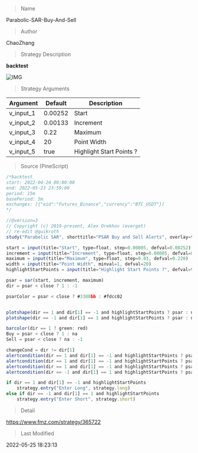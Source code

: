 
> Name

Parabolic-SAR-Buy-And-Sell

> Author

ChaoZhang

> Strategy Description

**backtest**

 ![IMG](https://www.fmz.com/upload/asset/172b455153ea2ebc596.png) 

> Strategy Arguments



|Argument|Default|Description|
|----|----|----|
|v_input_1|0.00252|Start|
|v_input_2|0.00133|Increment|
|v_input_3|0.22|Maximum|
|v_input_4|20|Point Width|
|v_input_5|true|Highlight Start Points ?|


> Source (PineScript)

``` javascript
/*backtest
start: 2022-04-24 00:00:00
end: 2022-05-23 23:59:00
period: 15m
basePeriod: 5m
exchanges: [{"eid":"Futures_Binance","currency":"BTC_USDT"}]
*/

//@version=3
// Copyright (c) 2019-present, Alex Orekhov (everget)
// re-edit @guikroth
study("Parabolic SAR", shorttitle="PSAR Buy and Sell Alerts", overlay=true)

start = input(title="Start", type=float, step=0.00005, defval=0.00252)
increment = input(title="Increment", type=float, step=0.00005, defval=0.00133)
maximum = input(title="Maximum", type=float, step=0.01, defval=0.220)
width = input(title="Point Width", minval=1, defval=20)
highlightStartPoints = input(title="Highlight Start Points ?", defval=true)

psar = sar(start, increment, maximum)
dir = psar < close ? 1 : -1

psarColor = psar < close ? #3388bb : #fdcc02


plotshape(dir == 1 and dir[1] == -1 and highlightStartPoints ? psar : na, title="Buy", style=shape.labelup, location=location.absolute, size=size.normal, text="Buy", transp=0, textcolor = white, color=green, transp=0)
plotshape(dir == -1 and dir[1] == 1 and highlightStartPoints ? psar : na, title="Sell", style=shape.labeldown, location=location.absolute, size=size.normal, text="Sell", transp=0, textcolor = white, color=red, transp=0)

barcolor(dir == 1 ? green: red)
Buy = psar < close ? 1 : na
Sell = psar < close ? na : -1

changeCond = dir != dir[1]
alertcondition(dir == 1 and dir[1] == -1 and highlightStartPoints ? psar : na, title="Buy", message="buy!")
alertcondition(dir == 1 and dir[1] == -1 and highlightStartPoints ? psar : na, title="Buy", message="buy!")
alertcondition(dir == 1 and dir[1] == -1 and highlightStartPoints ? psar : na, title="Buy", message="buy!")
alertcondition(dir == -1 and dir[1] == 1 and highlightStartPoints ? psar : na, title="Sell", message="sell!")

if dir == 1 and dir[1] == -1 and highlightStartPoints
    strategy.entry("Enter Long", strategy.long)
else if dir == -1 and dir[1] == 1 and highlightStartPoints
    strategy.entry("Enter Short", strategy.short)
```

> Detail

https://www.fmz.com/strategy/365722

> Last Modified

2022-05-25 18:23:13
